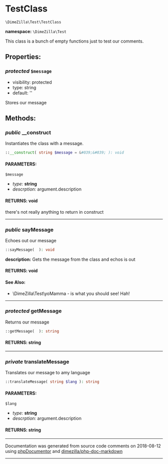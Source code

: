 # TestClass
`\DimeZilla\Test\TestClass`

**namespace:** `\DimeZilla\Test`

This class is a bunch of empty functions just to test our comments.






## **Properties:**
### *protected* `$message`
* visibility: protected
* type: string 
* default: &#039;&#039;

Stores our message





## **Methods:**
### *public* __construct

Instantiates the class with a message.

```php
::__construct( string $message = &#039;&#039; ): void
```



#### PARAMETERS:

`$message`
  - *type:* **string**
  - *descrption:* argument.description

#### RETURNS: void

there&#039;s not really anything to return in construct


___
### *public* sayMessage

Echoes out our message

```php
::sayMessage(  ): void
```

**description:** Gets the message from the class and echos is out



#### RETURNS: void


#### **See Also:**
  * \DimeZilla\Test\yoMamma - is what you should see! Hah!
___
### *protected* getMessage

Returns our message

```php
::getMessage(  ): string
```




#### RETURNS: string



___
### *private* translateMessage

Translates our message to amy language

```php
::translateMessage( string $lang ): string
```



#### PARAMETERS:

`$lang`
  - *type:* **string**
  - *descrption:* argument.description

#### RETURNS: string



___
Documentation was generated from source code comments on 2018-08-12 using [phpDocumentor](http://www.phpdoc.org/) and [dimezilla/php-doc-markdown](https://github.com/dimezilla/php-doc-markdown)
___
